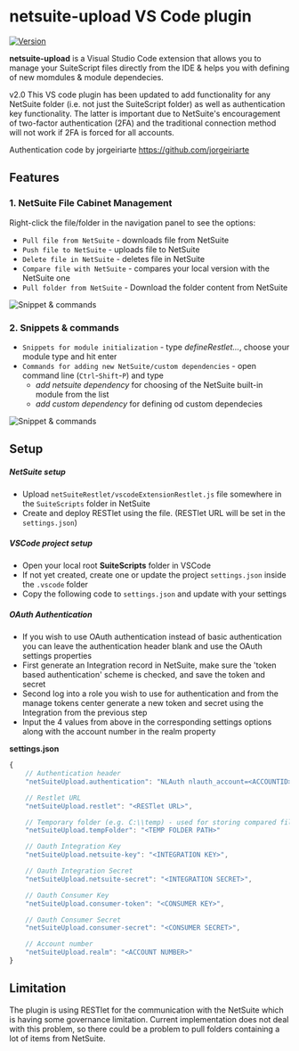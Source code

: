# netsuite-upload VS Code plugin

[![Version](https://vsmarketplacebadge.apphb.com/version/tomastvrdy.netsuite-upload.svg)](https://marketplace.visualstudio.com/items?itemName=tomastvrdy.netsuite-upload)

**netsuite-upload** is a Visual Studio Code extension that allows you to manage your SuiteScript files directly from the IDE & helps you with defining of new momdules & module dependecies.

v2.0 This VS code plugin has been updated to add functionality for any NetSuite folder (i.e. not just the SuiteScript folder) as well as authentication key functionality. The latter is important due to NetSuite's encouragement of two-factor authentication (2FA) and the traditional connection method will not work if 2FA is forced for all accounts.

Authentication code by jorgeiriarte https://github.com/jorgeiriarte

## Features
### 1. NetSuite File Cabinet Management
Right-click the file/folder in the navigation panel to see the options:

- `Pull file from NetSuite` - downloads file from NetSuite
- `Push file to NetSuite` - uploads file to NetSuite
- `Delete file in NetSuite` - deletes file in NetSuite
- `Compare file with NetSuite` - compares your local version with the NetSuite one
- `Pull folder from NetSuite` - Download the folder content from NetSuite

![Snippet & commands](img/netsuite_upload.gif)  

### 2. Snippets & commands

- `Snippets for module initialization` - type *defineRestlet...*, choose your module type and hit enter
- `Commands for adding new NetSuite/custom dependencies` - open command line (`Ctrl`-`Shift`-`P`) and type
	- *add netsuite dependency* for choosing of the NetSuite built-in module from the list
	- *add custom dependency* for defining od custom dependecies 

![Snippet & commands](img/snippet_addModule.gif)  

## Setup
##### NetSuite setup
- Upload `netSuiteRestlet/vscodeExtensionRestlet.js` file somewhere in the `SuiteScripts` folder in NetSuite
- Create and deploy RESTlet using the file. (RESTlet URL will be set in the `settings.json`)

##### VSCode project setup
- Open your local root **SuiteScripts** folder in VSCode
- If not yet created, create one or update the project `settings.json` inside the `.vscode` folder
- Copy the following code to `settings.json` and update with your settings

##### OAuth Authentication
- If you wish to use OAuth authentication instead of basic authentication you can leave the authentication header blank and use the OAuth settings properties
- First generate an Integration record in NetSuite, make sure the 'token based authentication' scheme is checked, and save the token and secret
- Second log into a role you wish to use for authentication and from the manage tokens center generate a new token and secret using the Integration from the previous step
- Input the 4 values from above in the corresponding settings options along with the account number in the realm property

**settings.json**
```javascript
{
	// Authentication header
	"netSuiteUpload.authentication": "NLAuth nlauth_account=<ACCOUNTID>, nlauth_email=<LOGIN>, nlauth_signature=<PASSWORD>, nlauth_role=<ROLE>",

	// Restlet URL
	"netSuiteUpload.restlet": "<RESTlet URL>",

	// Temporary folder (e.g. C:\\temp) - used for storing compared file
	"netSuiteUpload.tempFolder": "<TEMP FOLDER PATH>"

	// Oauth Integration Key
	"netSuiteUpload.netsuite-key": "<INTEGRATION KEY>",

	// Oauth Integration Secret
	"netSuiteUpload.netsuite-secret": "<INTEGRATION SECRET>",

	// Oauth Consumer Key
	"netSuiteUpload.consumer-token": "<CONSUMER KEY>",

	// Oauth Consumer Secret
	"netSuiteUpload.consumer-secret": "<CONSUMER SECRET>",

	// Account number
	"netSuiteUpload.realm": "<ACCOUNT NUMBER>"
}
```

## Limitation
The plugin is using RESTlet for the communication with the NetSuite which is having some governance limitation. Current implementation does not deal with this problem, so there could be a problem to pull folders containing a lot of items from NetSuite.